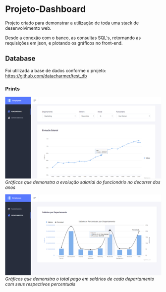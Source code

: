 # Projeto-Dashboard
Projeto criado para demonstrar a utilização de toda uma stack de desenvolvimento web.

Desde a conexão com o banco, as consultas SQL's, retornando as requisições em json, e plotando os gráficos no front-end.


## Database
Foi utilizada a base de dados conforme o projeto:
https://github.com/datacharmer/test_db

### Prints

![Evolução Salarial do Funcionário](https://raw.githubusercontent.com/AngeloPinto/Projeto-Dashboard/master/prints/image01.png)
*Gráficos que demonstra a evolução salarial do funcionário no decorrer dos anos*



![Evolução Salarial do Funcionário](https://raw.githubusercontent.com/AngeloPinto/Projeto-Dashboard/master/prints/image02.png)
*Gráficos que demonstra o total pago em salários de cada departamento com seus respectivos percentuais*
